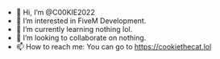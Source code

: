 - 👋 Hi, I’m @C00KIE2022
- 👀 I’m interested in FiveM Development.
- 🌱 I’m currently learning nothing lol.
- 💞️ I’m looking to collaborate on nothing.
- 📫 How to reach me: You can go to https://cookiethecat.lol

<!---
C00KIE2022/C00KIE2022 is a ✨ special ✨ repository because its `README.md` (this file) appears on your GitHub profile.
You can click the Preview link to take a look at your changes.
--->
